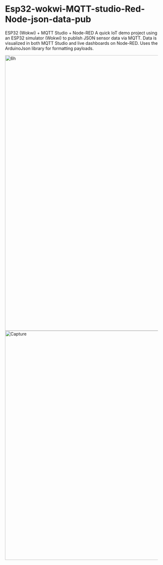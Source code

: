 # Esp32-wokwi-MQTT-studio-Red-Node-json-data-pub
ESP32 (Wokwi) + MQTT Studio + Node-RED A quick IoT demo project using an ESP32 simulator (Wokwi) to publish JSON sensor data via MQTT. Data is visualized in both MQTT Studio and live dashboards on Node-RED. Uses the ArduinoJson library for formatting payloads.

  <img width="905" alt="6h" src="https://github.com/user-attachments/assets/7820b3de-1f60-4c7f-80fc-39c3e6e8ba9b" />
 <img width="753" alt="Capture" src="https://github.com/user-attachments/assets/e52cbfbd-9bc8-4774-a8f7-835feecef597" />
